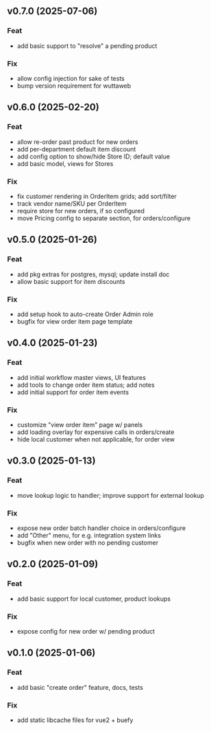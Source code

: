 ## v0.7.0 (2025-07-06)

### Feat

- add basic support to "resolve" a pending product

### Fix

- allow config injection for sake of tests
- bump version requirement for wuttaweb

## v0.6.0 (2025-02-20)

### Feat

- allow re-order past product for new orders
- add per-department default item discount
- add config option to show/hide Store ID; default value
- add basic model, views for Stores

### Fix

- fix customer rendering in OrderItem grids; add sort/filter
- track vendor name/SKU per OrderItem
- require store for new orders, if so configured
- move Pricing config to separate section, for orders/configure

## v0.5.0 (2025-01-26)

### Feat

- add pkg extras for postgres, mysql; update install doc
- allow basic support for item discounts

### Fix

- add setup hook to auto-create Order Admin role
- bugfix for view order item page template

## v0.4.0 (2025-01-23)

### Feat

- add initial workflow master views, UI features
- add tools to change order item status; add notes
- add initial support for order item events

### Fix

- customize "view order item" page w/ panels
- add loading overlay for expensive calls in orders/create
- hide local customer when not applicable, for order view

## v0.3.0 (2025-01-13)

### Feat

- move lookup logic to handler; improve support for external lookup

### Fix

- expose new order batch handler choice in orders/configure
- add "Other" menu, for e.g. integration system links
- bugfix when new order with no pending customer

## v0.2.0 (2025-01-09)

### Feat

- add basic support for local customer, product lookups

### Fix

- expose config for new order w/ pending product

## v0.1.0 (2025-01-06)

### Feat

- add basic "create order" feature, docs, tests

### Fix

- add static libcache files for vue2 + buefy
